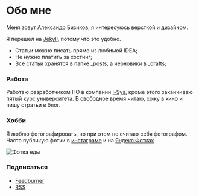 # Обо мне

Меня зовут Александр Бизиков, я интересуюсь версткой и дизайном.

Я перешел на [Jekyll](http://jekyllrb.com), потому что это удобно.

- Статьи можно писать прямо из любимой IDEA;
- Не нужно платить за хостинг;
- Все статьи хранятся в папке _posts, а черновики в _drafts;

### Работа

Работаю разработчиком ПО в компании [i-Sys](http://www.i-sys.ru), кроме этого заканчиваю пятый курс университета. В свободное время читаю, хожу в кино и пишу стратьи в блог.

### Хобби

Я люблю фотографировать, но при этом не считаю себя фотографом. Часто публикую фотки в [инстаграме](http://instagram.com/bizikov) и на [Яндекс.Фотках](http://fotki.yandex.ru/users/alexandr-bizikov/)

![Фотка еды](http://img-fotki.yandex.ru/get/6727/35527675.17/0_b49fb_9f268ab6_M.jpg)

### Подписаться

- [Feedburner](http://feeds.feedburner.com/bizikov)
- [RSS](http://bizikov.ru/atom.xml)
